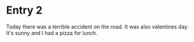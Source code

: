 # Entry 2

Today there was a terrible accident on the road. It was also valentines day.
It's sunny and I had a pizza for lunch.
